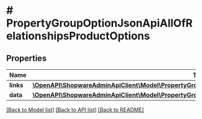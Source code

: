# # PropertyGroupOptionJsonApiAllOfRelationshipsProductOptions

## Properties

Name | Type | Description | Notes
------------ | ------------- | ------------- | -------------
**links** | [**\OpenAPI\ShopwareAdminApiClient\Model\PropertyGroupOptionJsonApiAllOfRelationshipsProductOptionsLinks**](PropertyGroupOptionJsonApiAllOfRelationshipsProductOptionsLinks.md) |  | [optional]
**data** | [**\OpenAPI\ShopwareAdminApiClient\Model\PropertyGroupOptionJsonApiAllOfRelationshipsProductOptionsData[]**](PropertyGroupOptionJsonApiAllOfRelationshipsProductOptionsData.md) |  | [optional]

[[Back to Model list]](../../README.md#models) [[Back to API list]](../../README.md#endpoints) [[Back to README]](../../README.md)

